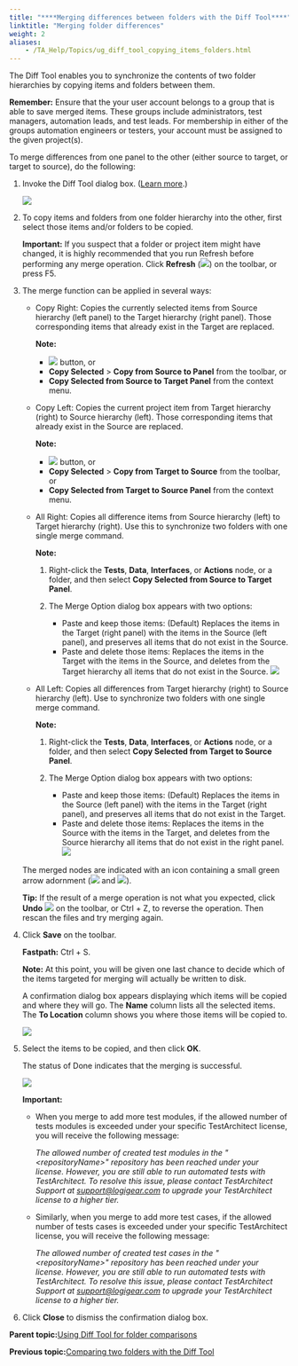 ```yaml
--- 
title: "****Merging differences between folders with the Diff Tool****"
linktitle: "Merging folder differences"
weight: 2
aliases: 
    - /TA_Help/Topics/ug_diff_tool_copying_items_folders.html
---
```


The Diff Tool enables you to synchronize the contents of two folder hierarchies by copying items and folders between them.

**Remember:** Ensure that the your user account belongs to a group that is able to save merged items. These groups include administrators, test managers, automation leads, and test leads. For membership in either of the groups automation engineers or testers, your account must be assigned to the given project\(s\).

To merge differences from one panel to the other \(either source to target, or target to source\), do the following:

1.  Invoke the Diff Tool dialog box. \([Learn more](/TA_Help/Topics/ug_diff_tool_comparing_directories.html).\)

    ![](/images//Images/Diff_tool_merge_item_dlg.png)

2.  To copy items and folders from one folder hierarchy into the other, first select those items and/or folders to be copied.

    **Important:** If you suspect that a folder or project item might have changed, it is highly recommended that you run Refresh before performing any merge operation. Click **Refresh** \(![](/images//Images/btn_refresh_diff_tool.png)\) on the toolbar, or press F5.

3.  The merge function can be applied in several ways:

    -   Copy Right: Copies the currently selected items from Source hierarchy \(left panel\) to the Target hierarchy \(right panel\). Those corresponding items that already exist in the Target are replaced.

        **Note:**

        -   ![](/images//Images/Diff_tool_copy_right_btn.png) button, or
        -   **Copy Selected** \> **Copy from Source to Panel** from the toolbar, or
        -   **Copy Selected from Source to Target Panel** from the context menu.
    -   Copy Left: Copies the current project item from Target hierarchy \(right\) to Source hierarchy \(left\). Those corresponding items that already exist in the Source are replaced.

        **Note:**

        -   ![](/images//Images/Diff_tool_copy_left_btn.png) button, or
        -   **Copy Selected** \> **Copy from Target to Source** from the toolbar, or
        -   **Copy Selected from Target to Source Panel** from the context menu.
    -   All Right: Copies all difference items from Source hierarchy \(left\) to Target hierarchy \(right\). Use this to synchronize two folders with one single merge command.

        **Note:**

        1.  Right-click the **Tests**, **Data**, **Interfaces**, or **Actions** node, or a folder, and then select **Copy Selected from Source to Target Panel**.
        2.  The Merge Option dialog box appears with two options:

            -   Paste and keep those items: \(Default\) Replaces the items in the Target \(right panel\) with the items in the Source \(left panel\), and preserves all items that do not exist in the Source.
            -   Paste and delete those items: Replaces the items in the Target with the items in the Source, and deletes from the Target hierarchy all items that do not exist in the Source.
            ![](/images//Images/Merge_options_dlg.png)

    -   All Left: Copies all differences from Target hierarchy \(right\) to Source hierarchy \(left\). Use to synchronize two folders with one single merge command.

        **Note:**

        1.  Right-click the **Tests**, **Data**, **Interfaces**, or **Actions** node, or a folder, and then select **Copy Selected from Target to Source Panel**.
        2.  The Merge Option dialog box appears with two options:

            -   Paste and keep those items: \(Default\) Replaces the items in the Source \(left panel\) with the items in the Target \(right panel\), and preserves all items that do not exist in the Target.
            -   Paste and delete those items: Replaces the items in the Source with the items in the Target, and deletes from the Source hierarchy all items that do not exist in the right panel.
            ![](/images//Images/Merge_options_dlg.png)

    The merged nodes are indicated with an icon containing a small green arrow adornment \(![](/images//Images/left_green.png) and ![](/images//Images/right_green.png)\).

    **Tip:** If the result of a merge operation is not what you expected, click **Undo** ![](/images//Images/btn_undo_diff_tool.png) on the toolbar, or Ctrl + Z, to reverse the operation. Then rescan the files and try merging again.

4.  Click **Save** on the toolbar.

    **Fastpath:** Ctrl + S.

    **Note:** At this point, you will be given one last chance to decide which of the items targeted for merging will actually be written to disk.

    A confirmation dialog box appears displaying which items will be copied and where they will go. The **Name** column lists all the selected items. The **To Location** column shows you where those items will be copied to.

    ![](/images//Images/Diff_tool_merge_confirmation_dlg.png)

5.  Select the items to be copied, and then click **OK**.

    The status of Done indicates that the merging is successful.

    ![](/images//Images/Diff_tool_merge_confirmation_dlg_status.png)

    **Important:**

    -   When you merge to add more test modules, if the allowed number of tests modules is exceeded under your specific TestArchitect license, you will receive the following message:

        *The allowed number of created test modules in the "<repositoryName\>" repository has been reached under your license. However, you are still able to run automated tests with TestArchitect. To resolve this issue, please contact TestArchitect Support at [support@logigear.com](mailto:support@logigear.com) to upgrade your TestArchitect license to a higher tier.*

    -   Similarly, when you merge to add more test cases, if the allowed number of tests cases is exceeded under your specific TestArchitect license, you will receive the following message:

        *The allowed number of created test cases in the "<repositoryName\>" repository has been reached under your license. However, you are still able to run automated tests with TestArchitect. To resolve this issue, please contact TestArchitect Support at [support@logigear.com](mailto:support@logigear.com) to upgrade your TestArchitect license to a higher tier.*

6.  Click **Close** to dismiss the confirmation dialog box.


**Parent topic:**[Using Diff Tool for folder comparisons](/TA_Help/Topics/ug_diff_tool_directory.html)

**Previous topic:**[Comparing two folders with the Diff Tool](/TA_Help/Topics/ug_diff_tool_comparing_directories.html)

